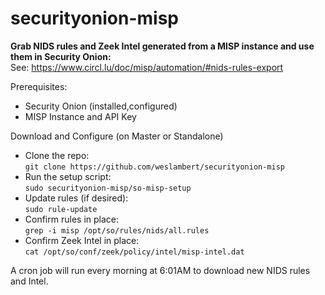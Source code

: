 # securityonion-misp
**Grab NIDS rules and Zeek Intel generated from a MISP instance and use them in Security Onion:**   
See: https://www.circl.lu/doc/misp/automation/#nids-rules-export

Prerequisites:   
- Security Onion (installed,configured)
- MISP Instance and API Key   
  

Download and Configure (on Master or Standalone)
- Clone the repo:   
`git clone https://github.com/weslambert/securityonion-misp`   
- Run the setup script:   
`sudo securityonion-misp/so-misp-setup`   
- Update rules (if desired):   
`sudo rule-update`   
- Confirm rules in place:    
`grep -i misp /opt/so/rules/nids/all.rules`    
- Confirm Zeek Intel in place:    
`cat /opt/so/conf/zeek/policy/intel/misp-intel.dat`

A cron job will run every morning at 6:01AM to download new NIDS rules and Intel.
